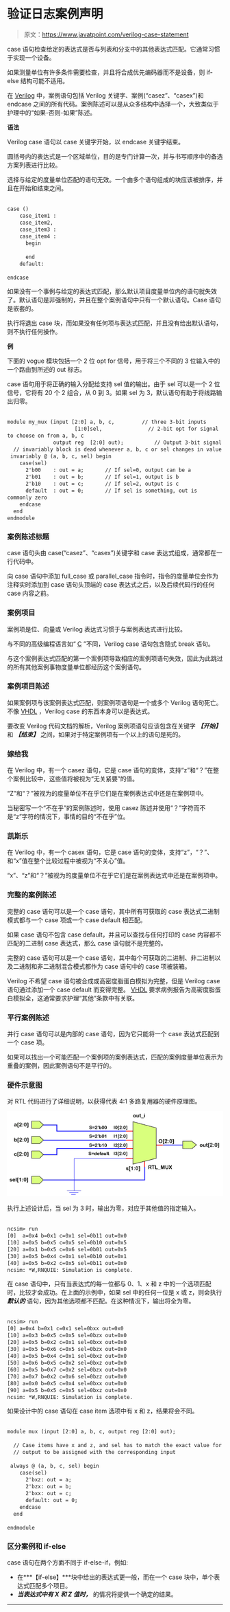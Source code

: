 # 验证日志案例声明

> 原文：<https://www.javatpoint.com/verilog-case-statement>

case 语句检查给定的表达式是否与列表和分支中的其他表达式匹配。它通常习惯于实现一个设备。

如果测量单位有许多条件需要检查，并且将合成优先编码器而不是设备，则 if-else 结构可能不适用。

在 [Verilog](https://www.javatpoint.com/verilog) 中，案例语句包括 Verilog 关键字、案例(“casez”、“casex”)和 endcase 之间的所有代码。案例陈述可以是从众多结构中选择一个，大致类似于护理中的“如果-否则-如果”陈述。

**语法**

Verilog case 语句以 case 关键字开始，以 endcase 关键字结束。

圆括号内的表达式是一个区域单位，目的是专门计算一次，并与书写顺序中的备选方案列表进行比较。

选择与给定的度量单位匹配的语句无效。一个由多个语句组成的块应该被排序，并且在开始和结束之间。

```

case ()
	case_item1 : 
	case_item2,
	case_item3 : 
	case_item4 : 	
      begin

      end
	default: 

endcase

```

如果没有一个事例与给定的表达式匹配，那么默认项目度量单位内的语句就失效了。默认语句是非强制的，并且在整个案例语句中只有一个默认语句。Case 语句是嵌套的。

执行将退出 case 块，而如果没有任何项与表达式匹配，并且没有给出默认语句，则不执行任何操作。

**例**

下面的 vogue 模块包括一个 2 位 opt for 信号，用于将三个不同的 3 位输入中的一个路由到所述的 out 标志。

case 语句用于将正确的输入分配给支持 sel 值的输出。由于 sel 可以是一个 2 位信号，它将有 20 个 2 组合，从 0 到 3。如果 sel 为 3，默认语句有助于将线路输出归零。

```

module my_mux (input [2:0] a, b, c, 		// three 3-bit inputs
                      [1:0]sel, 			  // 2-bit opt for signal to choose on from a, b, c
               output reg  [2:0] out); 			// Output 3-bit signal
  // invariably block is dead whenever a, b, c or sel changes in value
 invariably @ (a, b, c, sel) begin
    case(sel)
      2'b00    : out = a; 		// If sel=0, output can be a
      2'b01    : out = b; 		// If sel=1, output is b
      2'b10    : out = c; 		// If sel=2, output is c
      default  : out = 0; 		// If sel is something, out is commonly zero
    endcase
  end
endmodule

```

### 案例陈述标题

case 语句头由 case(“casez”、“casex”)关键字和 case 表达式组成，通常都在一行代码中。

向 case 语句中添加 full_case 或 parallel_case 指令时，指令的度量单位会作为注释实时添加到 case 语句头顶端的 case 表达式之后，以及后续代码行的任何 case 内容之前。

### 案例项目

案例项是位、向量或 Verilog 表达式习惯于与案例表达式进行比较。

与不同的高级编程语言如“ [C](https://www.javatpoint.com/c-programming-language-tutorial) ”不同，Verilog case 语句包含隐式 break 语句。

与这个案例表达式匹配的第一个案例项导致相应的案例项语句失效，因此为此跳过的所有其他案例事物度量单位都经历这个案例语句。

### 案例项目陈述

如果案例项与该案例表达式匹配，则案例项语句是一个或多个 Verilog 语句死亡。不像 [VHDL](https://www.javatpoint.com/vhdl) ，Verilog case 的东西本身可以是表达式。

要改变 Verilog 代码文档的解析，Verilog 案例项语句应该包含在关键字 ***【开始】*** 和 ***【结束】*** 之间，如果对于特定案例项有一个以上的语句是死的。

### 嫁给我

在 Verilog 中，有一个 casez 语句，它是 case 语句的变体，支持“z”和“？”在整个案例比较中，这些值将被视为“无关紧要”的值。

“Z”和“？”被视为的度量单位不在乎它们是在案例表达式中还是在案例项中。

当秘密写一个“不在乎”的案例陈述时，使用 casez 陈述并使用“？”字符而不是“z”字符的情况下，事情的目的“不在乎”位。

### 凯斯乐

在 Verilog 中，有一个 casex 语句，它是 case 语句的变体，支持“z”，“？”、和“x”值在整个比较过程中被视为“不关心”值。

“x”、“z”和“？”被视为的度量单位不在乎它们是在案例表达式中还是在案例项中。

### 完整的案例陈述

完整的 case 语句可以是一个 case 语句，其中所有可获取的 case 表达式二进制模式都与一个 case 项或一个 case default 相匹配。

如果 case 语句不包含 case default，并且可以查找与任何打印的 case 内容都不匹配的二进制 case 表达式，那么 case 语句就不是完整的。

完整的 case 语句可以是一个 case 语句，其中每个可获取的二进制、非二进制以及二进制和非二进制混合模式都作为 case 语句中的 case 项被装箱。

Verilog 不希望 case 语句被合成或高密度脂蛋白模拟为完整，但是 Verilog case 语句通过添加一个 case default 而变得完整。 [VHDL](https://www.javatpoint.com/vhdl-full-form) 要求病例报告为高密度脂蛋白模拟全，这通常要求护理“其他”条款中有关联。

### 平行案例陈述

并行 case 语句可以是内部的 case 语句，因为它只能将一个 case 表达式匹配到一个 case 项。

如果可以找出一个可能匹配一个案例项的案例表达式，匹配的案例度量单位表示为重叠的案例，因此案例语句不是平行的。

### 硬件示意图

对 RTL 代码进行了详细说明，以获得代表 4:1 多路复用器的硬件原理图。

![Verilog Case Statement](img/485233624bf87e2761632b5a7a5ce1d7.png)

执行上述设计后，当 sel 为 3 时，输出为零，对应于其他值的指定输入。

```

ncsim> run
[0]  a=0x4 b=0x1 c=0x1 sel=0b11 out=0x0
[10] a=0x5 b=0x5 c=0x5 sel=0b10 out=0x5
[20] a=0x1 b=0x5 c=0x6 sel=0b01 out=0x5
[30] a=0x5 b=0x4 c=0x1 sel=0b10 out=0x1
[40] a=0x5 b=0x2 c=0x5 sel=0b11 out=0x0
ncsim: *W,RNQUIE: Simulation is complete.

```

在 case 语句中，只有当表达式的每一位都与 0、1、x 和 z 中的一个选项匹配时，比较才会成功。在上面的示例中，如果 sel 中的任何一位是 x 或 z，则会执行 ***默认的*** 语句，因为其他选项都不匹配。在这种情况下，输出将全为零。

```

ncsim> run
[0] a=0x4 b=0x1 c=0x1 sel=0bxx out=0x0
[10] a=0x3 b=0x5 c=0x5 sel=0bzx out=0x0
[20] a=0x5 b=0x2 c=0x1 sel=0bxx out=0x0
[30] a=0x5 b=0x6 c=0x5 sel=0bzx out=0x0
[40] a=0x5 b=0x4 c=0x1 sel=0bxz out=0x0
[50] a=0x6 b=0x5 c=0x2 sel=0bxz out=0x0
[60] a=0x5 b=0x7 c=0x2 sel=0bzx out=0x0
[70] a=0x7 b=0x2 c=0x6 sel=0bzz out=0x0
[80] a=0x0 b=0x5 c=0x4 sel=0bxx out=0x0
[90] a=0x5 b=0x5 c=0x5 sel=0bxz out=0x0
ncsim: *W,RNQUIE: Simulation is complete.

```

如果设计中的 case 语句在 case item 选项中有 x 和 z，结果将会不同。

```

module mux (input [2:0] a, b, c, output reg [2:0] out);

  // Case items have x and z, and sel has to match the exact value for
  // output to be assigned with the corresponding input

 always @ (a, b, c, sel) begin
    case(sel)
      2'bxz: out = a;
      2'bzx: out = b;
      2'bxx: out = c;
      default: out = 0;
    endcase
  end

endmodule

```

### 区分案例和 if-else

case 语句在两个方面不同于 if-else-if，例如:

*   在***【if-else】***块中给出的表达式更一般，而在一个 case 块中，单个表达式匹配多个项目。
*   ***当表达式中有 X 和 Z 值时，*** 的情况将提供一个确定的结果。

* * *
